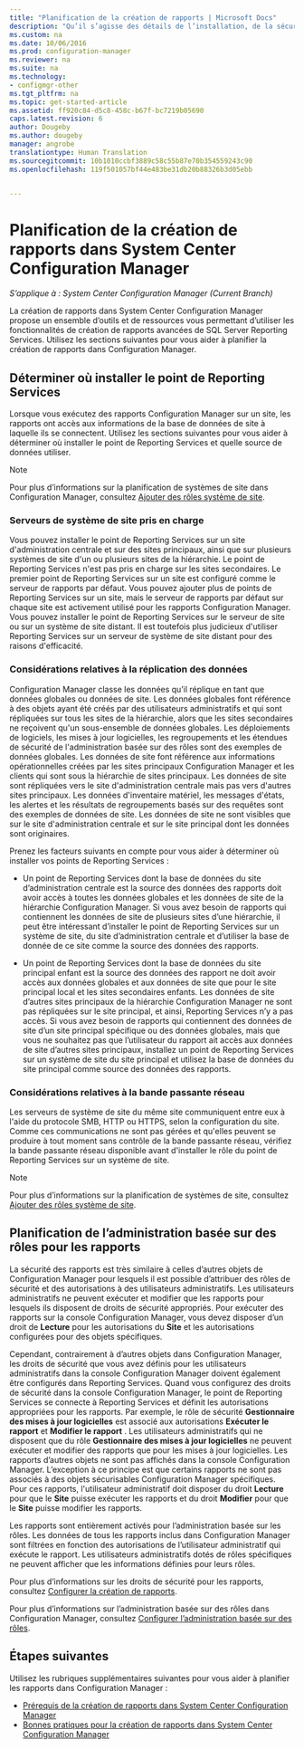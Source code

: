 ```yaml
---
title: "Planification de la création de rapports | Microsoft Docs"
description: "Qu’il s’agisse des détails de l’installation, de la sécurité ou de la bande passante réseau, il est important de planifier la création de rapports dans Configuration Manager."
ms.custom: na
ms.date: 10/06/2016
ms.prod: configuration-manager
ms.reviewer: na
ms.suite: na
ms.technology:
- configmgr-other
ms.tgt_pltfrm: na
ms.topic: get-started-article
ms.assetid: ff920c84-d5c8-458c-b67f-bc7219b05690
caps.latest.revision: 6
author: Dougeby
ms.author: dougeby
manager: angrobe
translationtype: Human Translation
ms.sourcegitcommit: 10b1010ccbf3889c58c55b87e70b354559243c90
ms.openlocfilehash: 119f501057bf44e483be31db20b88326b3d05ebb


---
```

# <a name="planning-for-reporting-in-system-center-configuration-manager"></a>Planification de la création de rapports dans System Center Configuration Manager

*S’applique à : System Center Configuration Manager (Current Branch)*

La création de rapports dans System Center Configuration Manager propose un ensemble d’outils et de ressources vous permettant d’utiliser les fonctionnalités de création de rapports avancées de SQL Server Reporting Services. Utilisez les sections suivantes pour vous aider à planifier la création de rapports dans Configuration Manager.  

##  <a name="a-namebkmkinstallreportingservicespointa-determine-where-to-install-the-reporting-services-point"></a><a name="BKMK_InstallReportingServicesPoint"></a> Déterminer où installer le point de Reporting Services  
 Lorsque vous exécutez des rapports Configuration Manager sur un site, les rapports ont accès aux informations de la base de données de site à laquelle ils se connectent. Utilisez les sections suivantes pour vous aider à déterminer où installer le point de Reporting Services et quelle source de données utiliser.  

> [!NOTE]  
>  Pour plus d’informations sur la planification de systèmes de site dans Configuration Manager, consultez [Ajouter des rôles système de site](../deploy/configure/add-site-system-roles.md).  

###  <a name="a-namebkmksupportedsiteserversa-supported-site-system-servers"></a><a name="BKMK_SupportedSiteServers"></a> Serveurs de système de site pris en charge  
 Vous pouvez installer le point de Reporting Services sur un site d'administration centrale et sur des sites principaux, ainsi que sur plusieurs systèmes de site d'un ou plusieurs sites de la hiérarchie. Le point de Reporting Services n'est pas pris en charge sur les sites secondaires. Le premier point de Reporting Services sur un site est configuré comme le serveur de rapports par défaut. Vous pouvez ajouter plus de points de Reporting Services sur un site, mais le serveur de rapports par défaut sur chaque site est activement utilisé pour les rapports Configuration Manager. Vous pouvez installer le point de Reporting Services sur le serveur de site ou sur un système de site distant. Il est toutefois plus judicieux d'utiliser Reporting Services sur un serveur de système de site distant pour des raisons d'efficacité.  

###  <a name="a-namebkmkdatareplicationa-data-replication-considerations"></a><a name="BKMK_DataReplication"></a> Considérations relatives à la réplication des données  
 Configuration Manager classe les données qu’il réplique en tant que données globales ou données de site. Les données globales font référence à des objets ayant été créés par des utilisateurs administratifs et qui sont répliquées sur tous les sites de la hiérarchie, alors que les sites secondaires ne reçoivent qu'un sous-ensemble de données globales. Les déploiements de logiciels, les mises à jour logicielles, les regroupements et les étendues de sécurité de l'administration basée sur des rôles sont des exemples de données globales. Les données de site font référence aux informations opérationnelles créées par les sites principaux Configuration Manager et les clients qui sont sous la hiérarchie de sites principaux. Les données de site sont répliquées vers le site d'administration centrale mais pas vers d'autres sites principaux. Les données d'inventaire matériel, les messages d'états, les alertes et les résultats de regroupements basés sur des requêtes sont des exemples de données de site. Les données de site ne sont visibles que sur le site d'administration centrale et sur le site principal dont les données sont originaires.  

 Prenez les facteurs suivants en compte pour vous aider à déterminer où installer vos points de Reporting Services :  

-   Un point de Reporting Services dont la base de données du site d’administration centrale est la source des données des rapports doit avoir accès à toutes les données globales et les données de site de la hiérarchie Configuration Manager. Si vous avez besoin de rapports qui contiennent les données de site de plusieurs sites d’une hiérarchie, il peut être intéressant d’installer le point de Reporting Services sur un système de site, du site d’administration centrale et d’utiliser la base de donnée de ce site comme la source des données des rapports.  

-   Un point de Reporting Services dont la base de données du site principal enfant est la source des données des rapport ne doit avoir accès aux données globales et aux données de site que pour le site principal local et les sites secondaires enfants. Les données de site d’autres sites principaux de la hiérarchie Configuration Manager ne sont pas répliquées sur le site principal, et ainsi, Reporting Services n’y a pas accès. Si vous avez besoin de rapports qui contiennent des données de site d’un site principal spécifique ou des données globales, mais que vous ne souhaitez pas que l’utilisateur du rapport ait accès aux données de site d’autres sites principaux, installez un point de Reporting Services sur un système de site du site principal et utilisez la base de données du site principal comme source des données des rapports.  

###  <a name="a-namebkmknetworkbandwidtha-network-bandwidth-considerations"></a><a name="BKMK_NetworkBandwidth"></a> Considérations relatives à la bande passante réseau  
 Les serveurs de système de site du même site communiquent entre eux à l'aide du protocole SMB, HTTP ou HTTPS, selon la configuration du site. Comme ces communications ne sont pas gérées et qu'elles peuvent se produire à tout moment sans contrôle de la bande passante réseau, vérifiez la bande passante réseau disponible avant d'installer le rôle du point de Reporting Services sur un système de site.  

> [!NOTE]  
>  Pour plus d’informations sur la planification de systèmes de site, consultez [Ajouter des rôles système de site](../deploy/configure/add-site-system-roles.md).  

##  <a name="a-namebkmkrolebaseadministrationa-planning-for-role-based-administration-for-reports"></a><a name="BKMK_RoleBaseAdministration"></a> Planification de l’administration basée sur des rôles pour les rapports  
 La sécurité des rapports est très similaire à celles d’autres objets de Configuration Manager pour lesquels il est possible d’attribuer des rôles de sécurité et des autorisations à des utilisateurs administratifs. Les utilisateurs administratifs ne peuvent exécuter et modifier que les rapports pour lesquels ils disposent de droits de sécurité appropriés. Pour exécuter des rapports sur la console Configuration Manager, vous devez disposer d’un droit de **Lecture** pour les autorisations du **Site** et les autorisations configurées pour des objets spécifiques.  

 Cependant, contrairement à d’autres objets dans Configuration Manager, les droits de sécurité que vous avez définis pour les utilisateurs administratifs dans la console Configuration Manager doivent également être configurés dans Reporting Services. Quand vous configurez des droits de sécurité dans la console Configuration Manager, le point de Reporting Services se connecte à Reporting Services et définit les autorisations appropriées pour les rapports. Par exemple, le rôle de sécurité **Gestionnaire des mises à jour logicielles** est associé aux autorisations **Exécuter le rapport** et **Modifier le rapport** . Les utilisateurs administratifs qui ne disposent que du rôle **Gestionnaire des mises à jour logicielles** ne peuvent exécuter et modifier des rapports que pour les mises à jour logicielles. Les rapports d’autres objets ne sont pas affichés dans la console Configuration Manager. L’exception à ce principe est que certains rapports ne sont pas associés à des objets sécurisables Configuration Manager spécifiques. Pour ces rapports, l'utilisateur administratif doit disposer du droit **Lecture** pour que le **Site** puisse exécuter les rapports et du droit **Modifier** pour que le **Site** puisse modifier les rapports.  

 Les rapports sont entièrement activés pour l’administration basée sur les rôles. Les données de tous les rapports inclus dans Configuration Manager sont filtrées en fonction des autorisations de l’utilisateur administratif qui exécute le rapport. Les utilisateurs administratifs dotés de rôles spécifiques ne peuvent afficher que les informations définies pour leurs rôles.  

 Pour plus d’informations sur les droits de sécurité pour les rapports, consultez [Configurer la création de rapports](configuring-reporting.md).  

 Pour plus d’informations sur l’administration basée sur des rôles dans Configuration Manager, consultez [Configurer l’administration basée sur des rôles](../deploy/configure/configure-role-based-administration.md).  

## <a name="next-steps"></a>Étapes suivantes  
 Utilisez les rubriques supplémentaires suivantes pour vous aider à planifier les rapports dans Configuration Manager :  

-   [Prérequis de la création de rapports dans System Center Configuration Manager](../../../core/servers/manage/prerequisites-for-reporting.md)  
-   [Bonnes pratiques pour la création de rapports dans System Center Configuration Manager](../../../core/servers/manage/best-practices-for-reporting.md)  



<!--HONumber=Dec16_HO3-->


